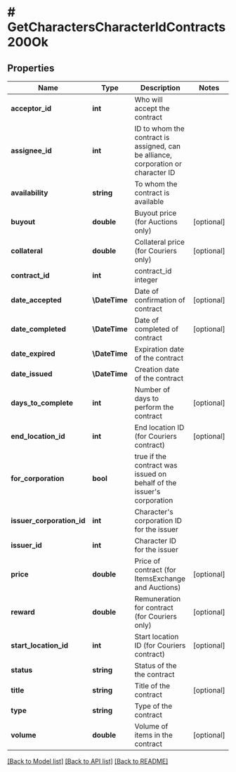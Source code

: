 # # GetCharactersCharacterIdContracts200Ok

## Properties

Name | Type | Description | Notes
------------ | ------------- | ------------- | -------------
**acceptor_id** | **int** | Who will accept the contract |
**assignee_id** | **int** | ID to whom the contract is assigned, can be alliance, corporation or character ID |
**availability** | **string** | To whom the contract is available |
**buyout** | **double** | Buyout price (for Auctions only) | [optional]
**collateral** | **double** | Collateral price (for Couriers only) | [optional]
**contract_id** | **int** | contract_id integer |
**date_accepted** | **\DateTime** | Date of confirmation of contract | [optional]
**date_completed** | **\DateTime** | Date of completed of contract | [optional]
**date_expired** | **\DateTime** | Expiration date of the contract |
**date_issued** | **\DateTime** | Сreation date of the contract |
**days_to_complete** | **int** | Number of days to perform the contract | [optional]
**end_location_id** | **int** | End location ID (for Couriers contract) | [optional]
**for_corporation** | **bool** | true if the contract was issued on behalf of the issuer&#39;s corporation |
**issuer_corporation_id** | **int** | Character&#39;s corporation ID for the issuer |
**issuer_id** | **int** | Character ID for the issuer |
**price** | **double** | Price of contract (for ItemsExchange and Auctions) | [optional]
**reward** | **double** | Remuneration for contract (for Couriers only) | [optional]
**start_location_id** | **int** | Start location ID (for Couriers contract) | [optional]
**status** | **string** | Status of the the contract |
**title** | **string** | Title of the contract | [optional]
**type** | **string** | Type of the contract |
**volume** | **double** | Volume of items in the contract | [optional]

[[Back to Model list]](../../README.md#models) [[Back to API list]](../../README.md#endpoints) [[Back to README]](../../README.md)
